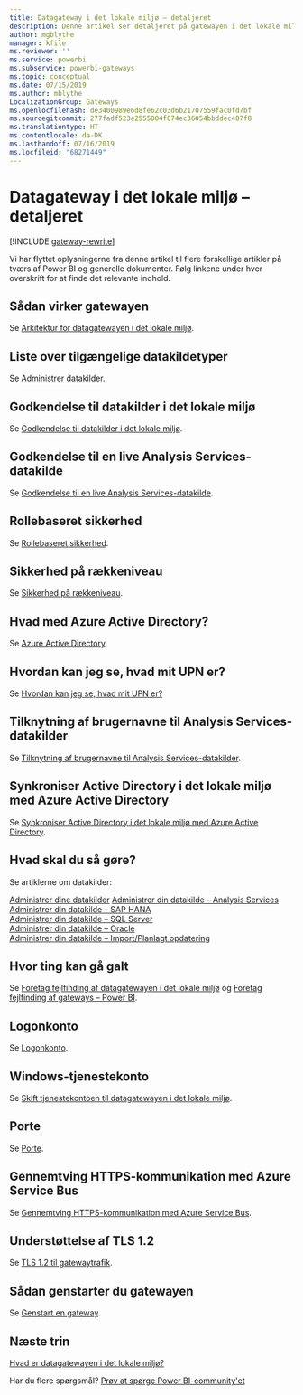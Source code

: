 ```yaml
---
title: Datagateway i det lokale miljø – detaljeret
description: Denne artikel ser detaljeret på gatewayen i det lokale miljø. Vi ser på, hvordan tjenesten fungerer sammen med Azure Active Directory og dit lokale Active Directory, når du arbejder med Analysis Services
author: mgblythe
manager: kfile
ms.reviewer: ''
ms.service: powerbi
ms.subservice: powerbi-gateways
ms.topic: conceptual
ms.date: 07/15/2019
ms.author: mblythe
LocalizationGroup: Gateways
ms.openlocfilehash: de3400989e6d8fe62c03d6b21707559fac0fd7bf
ms.sourcegitcommit: 277fadf523e2555004f074ec36054bbddec407f8
ms.translationtype: HT
ms.contentlocale: da-DK
ms.lasthandoff: 07/16/2019
ms.locfileid: "68271449"
---
```

# <a name="on-premises-data-gateway-in-depth"></a>Datagateway i det lokale miljø – detaljeret

[!INCLUDE [gateway-rewrite](includes/gateway-rewrite.md)]

Vi har flyttet oplysningerne fra denne artikel til flere forskellige artikler på tværs af Power BI og generelle dokumenter. Følg linkene under hver overskrift for at finde det relevante indhold.

## <a name="how-the-gateway-works"></a>Sådan virker gatewayen

Se [Arkitektur for datagatewayen i det lokale miljø](/data-integration/gateway/service-gateway-onprem-indepth).

## <a name="list-of-available-data-source-types"></a>Liste over tilgængelige datakildetyper

Se [Administrer datakilder](service-gateway-data-sources.md).

## <a name="authentication-to-on-premises-data-sources"></a>Godkendelse til datakilder i det lokale miljø

Se [Godkendelse til datakilder i det lokale miljø](/data-integration/gateway/service-gateway-onprem-indepth#authentication-to-on-premises-data-sources).

## <a name="authentication-to-a-live-analysis-services-data-source"></a>Godkendelse til en live Analysis Services-datakilde

Se [Godkendelse til en live Analysis Services-datakilde](service-gateway-enterprise-manage-ssas.md#authentication-to-a-live-analysis-services-data-source).

## <a name="role-based-security"></a>Rollebaseret sikkerhed

Se [Rollebaseret sikkerhed](service-gateway-enterprise-manage-ssas.md#role-based-security).

## <a name="row-level-security"></a>Sikkerhed på rækkeniveau

Se [Sikkerhed på rækkeniveau](service-gateway-enterprise-manage-ssas.md#row-level-security).

## <a name="what-about-azure-active-directory"></a>Hvad med Azure Active Directory?

Se [Azure Active Directory](/data-integration/gateway/service-gateway-onprem-indepth#azure-active-directory).

## <a name="how-do-i-tell-what-my-upn-is"></a>Hvordan kan jeg se, hvad mit UPN er?

Se [Hvordan kan jeg se, hvad mit UPN er?](/data-integration/gateway/service-gateway-onprem-indepth#how-do-i-tell-what-my-upn-is)

## <a name="mapping-usernames-for-analysis-services-data-sources"></a>Tilknytning af brugernavne til Analysis Services-datakilder

Se [Tilknytning af brugernavne til Analysis Services-datakilder](service-gateway-enterprise-manage-ssas.md#mapping-usernames-for-analysis-services-data-sources).

## <a name="synchronize-an-on-premises-active-directory-with-azure-active-directory"></a>Synkroniser Active Directory i det lokale miljø med Azure Active Directory

Se [Synkroniser Active Directory i det lokale miljø med Azure Active Directory](/data-integration/gateway/service-gateway-onprem-indepth#synchronize-an-on-premises-active-directory-with-azure-active-directory).

## <a name="what-to-do-next"></a>Hvad skal du så gøre?

Se artiklerne om datakilder:

[Administrer dine datakilder](service-gateway-data-sources.md)
[Administrer din datakilde – Analysis Services](service-gateway-enterprise-manage-ssas.md)  
[Administrer din datakilde – SAP HANA](service-gateway-enterprise-manage-sap.md)  
[Administrer din datakilde – SQL Server](service-gateway-enterprise-manage-sql.md)  
[Administrer din datakilde – Oracle](service-gateway-onprem-manage-oracle.md)  
[Administrer din datakilde – Import/Planlagt opdatering](service-gateway-enterprise-manage-scheduled-refresh.md)  

## <a name="where-things-can-go-wrong"></a>Hvor ting kan gå galt

Se [Foretag fejlfinding af datagatewayen i det lokale miljø](/data-integration/gateway/service-gateway-tshoot) og [Foretag fejlfinding af gateways – Power BI](service-gateway-onprem-tshoot.md).

## <a name="sign-in-account"></a>Logonkonto

Se [Logonkonto](/data-integration/gateway/service-gateway-onprem-indepth#sign-in-account).

## <a name="windows-service-account"></a>Windows-tjenestekonto

Se [Skift tjenestekontoen til datagatewayen i det lokale miljø](/data-integration/gateway/service-gateway-service-account).

## <a name="ports"></a>Porte

Se [Porte](/data-integration/gateway/service-gateway-communication#ports).

## <a name="forcing-https-communication-with-azure-service-bus"></a>Gennemtving HTTPS-kommunikation med Azure Service Bus

Se [Gennemtving HTTPS-kommunikation med Azure Service Bus](/data-integration/gateway/service-gateway-communication#force-https-communication-with-azure-service-bus).

## <a name="support-for-tls-12"></a>Understøttelse af TLS 1.2

Se [TLS 1.2 til gatewaytrafik](/data-integration/gateway/service-gateway-communication#tls-12-for-gateway-traffic).

## <a name="how-to-restart-the-gateway"></a>Sådan genstarter du gatewayen

Se [Genstart en gateway](/data-integration/gateway/service-gateway-restart).

## <a name="next-steps"></a>Næste trin

[Hvad er datagatewayen i det lokale miljø?](service-gateway-onprem.md)

Har du flere spørgsmål? [Prøv at spørge Power BI-community'et](http://community.powerbi.com/)